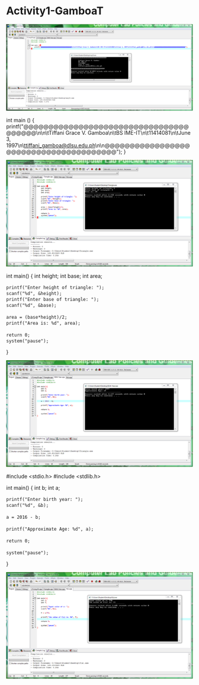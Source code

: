 # Activity1-GamboaT

![](1.PNG)

int main ()
{
printf("@@@@@@@@@@@@@@@@@@@@@@@@@@@@@@@@@@@@@@@\n\n\tTiffani Grace V. Gamboa\n\tBS IME-IT\n\t11414081\n\tJune 3, 1997\n\ttiffani_gamboa@dlsu.edu.ph\n\n@@@@@@@@@@@@@@@@@@@@@@@@@@@@@@@@@@@@@@@");
}

![](2.PNG)

int main()
{
	int height;
	int base;
	int area;
	
	printf("Enter height of triangle: ");
	scanf("%d", &height);
	printf("Enter base of triangle: ");
	scanf("%d", &base);
	
	area = (base*height)/2;
	printf("Area is: %d", area);
	
	return 0;
	system("pause");
}

![](3.PNG)

#include <stdio.h>
#include <stdlib.h>

int main()
{
	int b;
	int a;
	
	printf("Enter birth year: ");
	scanf("%d", &b);
	
	a = 2016 - b;
	
	printf("Approximate Age: %d", a);
	
	return 0;
	
	system("pause");
}

![](4.PNG)
